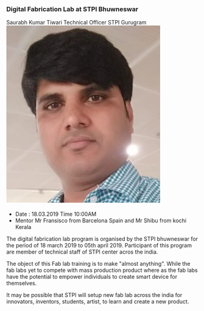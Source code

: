 ### Digital Fabrication Lab at STPI Bhuwneswar 
Saurabh Kumar Tiwari Technical Officer STPI Gurugram
![Saurabh Kumar Tiwari](img/saurabhpic.jpg)

- Date : 18.03.2019 Time 10:00AM
- Mentor Mr Fransisco from Barcelona Spain and Mr Shibu from kochi Kerala


The digital fabrication lab program is organised by the STPI bhuwneswar for the period of 18 march 2019 to 05th april 2019. Participant of this program are member of technical staff of STPI center acros the india. 

The object of this Fab lab training is to make "almost anything". While the fab labs yet to compete with mass production product where as the fab labs have the potential to empower individuals to create smart device for themselves.   

It may be possible that STPI will setup new fab lab across the india for innovators, inventors, students, artist, to learn and create a new product.